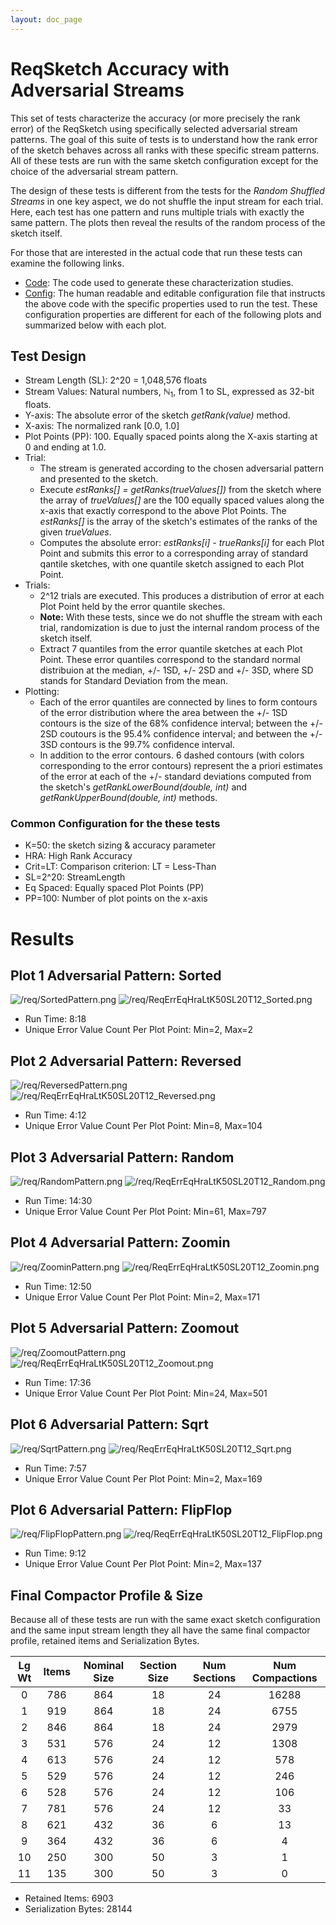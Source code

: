 ```yaml
---
layout: doc_page
---
```

<!--
    Licensed to the Apache Software Foundation (ASF) under one
    or more contributor license agreements.  See the NOTICE file
    distributed with this work for additional information
    regarding copyright ownership.  The ASF licenses this file
    to you under the Apache License, Version 2.0 (the
    "License"); you may not use this file except in compliance
    with the License.  You may obtain a copy of the License at

      http://www.apache.org/licenses/LICENSE-2.0

    Unless required by applicable law or agreed to in writing,
    software distributed under the License is distributed on an
    "AS IS" BASIS, WITHOUT WARRANTIES OR CONDITIONS OF ANY
    KIND, either express or implied.  See the License for the
    specific language governing permissions and limitations
    under the License.
-->
# ReqSketch Accuracy with Adversarial Streams

This set of tests characterize the accuracy (or more precisely the rank error) of the ReqSketch using specifically selected adversarial stream patterns.  The goal of this suite of tests is to understand how the rank error of the sketch behaves across all ranks with these specific stream patterns.  All of these tests are run with the same sketch configuration except for the choice of the adversarial stream pattern.

The design of these tests is different from the tests for the *Random Shuffled Streams* in one key aspect, we do not shuffle the input stream for each trial.  Here, each test has one pattern and runs multiple trials with exactly the same pattern. The plots then reveal the results of the random process of the sketch itself.  

For those that are interested in the actual code that run these tests can examine the following links.
 
* [Code](https://github.com/apache/incubator-datasketches-characterization/blob/master/src/test/java/org/apache/datasketches/characterization/quantiles/ReqSketchAccuracyProfile.java): The code used to generate these characterization studies.
* [Config](https://github.com/apache/incubator-datasketches-characterization/blob/master/src/main/resources/quantiles/ReqSketchAccuracyJob.conf): The human readable and editable configuration file that instructs the above code with the specific properties used to run the test. These configuration properties are different for each of the following plots and summarized below with each plot.

## Test Design
* Stream Length (SL): 2^20 = 1,048,576 floats
* Stream Values: Natural numbers, &#x2115;<sub>1</sub>, from 1 to SL, expressed as 32-bit floats.
* Y-axis: The absolute error of the sketch *getRank(value)* method.
* X-axis: The normalized rank [0.0, 1.0]
* Plot Points (PP): 100.  Equally spaced points along the X-axis starting at 0 and ending at 1.0. 
* Trial:
	* The stream is generated according to the chosen adversarial pattern and presented to the sketch.
	* Execute *estRanks[] = getRanks(trueValues[])* from the sketch where the array of *trueValues[]* are the 100 equally spaced values along the x-axis that exactly correspond to the above Plot Points. The *estRanks[]* is the array of the sketch's estimates of the ranks of the given *trueValues*.
	* Computes the absolute error: *estRanks[i] - trueRanks[i]* for each Plot Point and submits this error to a corresponding array of standard qantile sketches, with one quantile sketch assigned to each Plot Point. 
* Trials: 
	* 2^12 trials are executed. This produces a distribution of error at each Plot Point held by the error quantile skeches. 
	* **Note:** With these tests, since we do not shuffle the stream with each trial, randomization is due to just the internal random process of the sketch itself.
	* Extract 7 quantiles from the error quantile sketches at each Plot Point.  These error quantiles correspond to the standard normal distribuion at the median, +/- 1SD, +/- 2SD and +/- 3SD, where SD stands for Standard Deviation from the mean.
* Plotting:
	* Each of the error quantiles are connected by lines to form contours of the error distribution where the area between the +/- 1SD contours is the size of the 68% confidence interval; between the +/- 2SD coutours is the 95.4% confidence interval; and between the +/- 3SD contours is the 99.7% confidence interval.
	* In addition to the error contours. 6 dashed contours (with colors corresponding to the error contours) represent the a priori estimates of the error at each of the +/- standard deviations computed from the sketch's *getRankLowerBound(double, int)* and *getRankUpperBound(double, int)* methods.

### Common Configuration for the these tests
* K=50: the sketch sizing & accuracy parameter
* HRA: High Rank Accuracy
* Crit=LT: Comparison criterion: LT = Less-Than
* SL=2^20: StreamLength
* Eq Spaced: Equally spaced Plot Points (PP)
* PP=100: Number of plot points on the x-axis

# Results

## Plot 1 Adversarial Pattern: Sorted

<img class="doc-img-qtr" src="{{site.docs_img_dir}}/req/SortedPattern.png" alt="/req/SortedPattern.png" />

<img class="doc-img-full" src="{{site.docs_img_dir}}/req/ReqErrEqHraLtK50SL20T12_Sorted.png" alt="/req/ReqErrEqHraLtK50SL20T12_Sorted.png" />

* Run Time: 8:18
* Unique Error Value Count Per Plot Point: Min=2, Max=2

## Plot 2 Adversarial Pattern: Reversed

<img class="doc-img-qtr" src="{{site.docs_img_dir}}/req/ReversedPattern.png" alt="/req/ReversedPattern.png" />

<img class="doc-img-full" src="{{site.docs_img_dir}}/req/ReqErrEqHraLtK50SL20T12_Reversed.png" alt="/req/ReqErrEqHraLtK50SL20T12_Reversed.png" />

* Run Time: 4:12
* Unique Error Value Count Per Plot Point: Min=8, Max=104

## Plot 3 Adversarial Pattern: Random

<img class="doc-img-qtr" src="{{site.docs_img_dir}}/req/RandomPattern.png" alt="/req/RandomPattern.png" />

<img class="doc-img-full" src="{{site.docs_img_dir}}/req/ReqErrEqHraLtK50SL20T12_Random.png" alt="/req/ReqErrEqHraLtK50SL20T12_Random.png" />

* Run Time: 14:30
* Unique Error Value Count Per Plot Point: Min=61, Max=797

## Plot 4 Adversarial Pattern: Zoomin

<img class="doc-img-qtr" src="{{site.docs_img_dir}}/req/ZoominPattern.png" alt="/req/ZoominPattern.png" />

<img class="doc-img-full" src="{{site.docs_img_dir}}/req/ReqErrEqHraLtK50SL20T12_Zoomin.png" alt="/req/ReqErrEqHraLtK50SL20T12_Zoomin.png" />

* Run Time: 12:50
* Unique Error Value Count Per Plot Point: Min=2, Max=171

## Plot 5 Adversarial Pattern: Zoomout

<img class="doc-img-qtr" src="{{site.docs_img_dir}}/req/ZoomoutPattern.png" alt="/req/ZoomoutPattern.png" />

<img class="doc-img-full" src="{{site.docs_img_dir}}/req/ReqErrEqHraLtK50SL20T12_Zoomout.png" alt="/req/ReqErrEqHraLtK50SL20T12_Zoomout.png" />

* Run Time: 17:36
* Unique Error Value Count Per Plot Point: Min=24, Max=501

## Plot 6 Adversarial Pattern: Sqrt

<img class="doc-img-qtr" src="{{site.docs_img_dir}}/req/SqrtPattern.png" alt="/req/SqrtPattern.png" />

<img class="doc-img-full" src="{{site.docs_img_dir}}/req/ReqErrEqHraLtK50SL20T12_Sqrt.png" alt="/req/ReqErrEqHraLtK50SL20T12_Sqrt.png" />

* Run Time: 7:57
* Unique Error Value Count Per Plot Point: Min=2, Max=169

## Plot 6 Adversarial Pattern: FlipFlop

<img class="doc-img-qtr" src="{{site.docs_img_dir}}/req/FlipFlopPattern.png" alt="/req/FlipFlopPattern.png" />

<img class="doc-img-full" src="{{site.docs_img_dir}}/req/ReqErrEqHraLtK50SL20T12_FlipFlop.png" alt="/req/ReqErrEqHraLtK50SL20T12_FlipFlop.png" />

* Run Time: 9:12
* Unique Error Value Count Per Plot Point: Min=2, Max=137

## Final Compactor Profile & Size
Because all of these tests are run with the same exact sketch configuration and the same input stream length they all have the same final compactor profile, retained items and Serialization Bytes.

| Lg Wt | Items | Nominal Size | Section Size | Num Sections | Num Compactions |
|:-----:|:-----:|:------------:|:------------:|:------------:|:---------------:|
|  0 | 786 | 864 | 18 | 24 | 16288 |
|  1 | 919 | 864 | 18 | 24 |  6755 |
|  2 | 846 | 864 | 18 | 24 |  2979 |
|  3 | 531 | 576 | 24 | 12 |  1308 |
|  4 | 613 | 576 | 24 | 12 |   578 |
|  5 | 529 | 576 | 24 | 12 |   246 |
|  6 | 528 | 576 | 24 | 12 |   106 |
|  7 | 781 | 576 | 24 | 12 |    33 |
|  8 | 621 | 432 | 36 | 6  |    13 |
|  9 | 364 | 432 | 36 | 6  |     4 |
| 10 | 250 | 300 | 50 | 3  |     1 |
| 11 | 135 | 300 | 50 | 3  |     0 |

* Retained Items: 6903
* Serialization Bytes: 28144